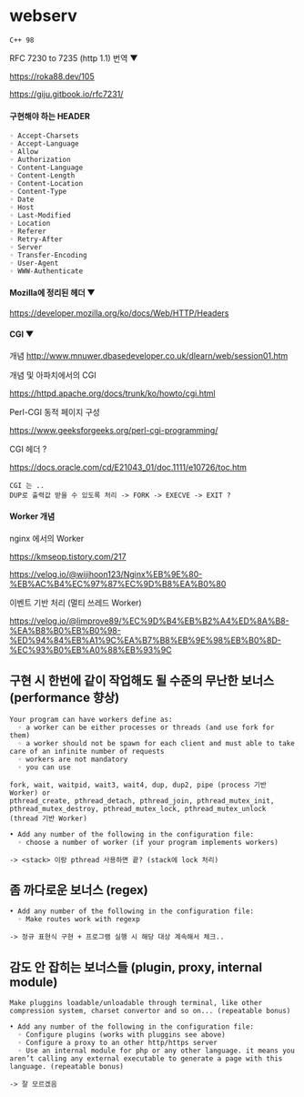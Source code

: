 # webserv
`C++ 98`

RFC 7230 to 7235 (http 1.1) 번역 ▼

https://roka88.dev/105

https://giju.gitbook.io/rfc7231/



#### 구현해야 하는 HEADER
```
◦ Accept-Charsets
◦ Accept-Language
◦ Allow
◦ Authorization
◦ Content-Language
◦ Content-Length
◦ Content-Location
◦ Content-Type
◦ Date
◦ Host
◦ Last-Modified
◦ Location
◦ Referer
◦ Retry-After
◦ Server
◦ Transfer-Encoding
◦ User-Agent
◦ WWW-Authenticate
```



#### Mozilla에 정리된 헤더 ▼

https://developer.mozilla.org/ko/docs/Web/HTTP/Headers



#### CGI ▼

개념
http://www.mnuwer.dbasedeveloper.co.uk/dlearn/web/session01.htm

개념 및 아파치에서의 CGI

https://httpd.apache.org/docs/trunk/ko/howto/cgi.html

Perl-CGI 동적 페이지 구성

https://www.geeksforgeeks.org/perl-cgi-programming/

CGI 헤더 ?

https://docs.oracle.com/cd/E21043_01/doc.1111/e10726/toc.htm


```
CGI 는 ..
DUP로 출력값 받을 수 있도록 처리 -> FORK -> EXECVE -> EXIT ?
```



#### Worker 개념

nginx 에서의 Worker

https://kmseop.tistory.com/217

https://velog.io/@wijihoon123/Nginx%EB%9E%80-%EB%AC%B4%EC%97%87%EC%9D%B8%EA%B0%80

이벤트 기반 처리 (멀티 쓰레드 Worker)

https://velog.io/@limprove89/%EC%9D%B4%EB%B2%A4%ED%8A%B8-%EA%B8%B0%EB%B0%98-%ED%94%84%EB%A1%9C%EA%B7%B8%EB%9E%98%EB%B0%8D-%EC%93%B0%EB%A0%88%EB%93%9C









## 구현 시 한번에 같이 작업해도 될 수준의 무난한 보너스 (performance 향상)
```
Your program can have workers define as:
  ◦ a worker can be either processes or threads (and use fork for them)
  ◦ a worker should not be spawn for each client and must able to take care of an infinite number of requests
  ◦ workers are not mandatory
  ◦ you can use

fork, wait, waitpid, wait3, wait4, dup, dup2, pipe (process 기반 Worker) or
pthread_create, pthread_detach, pthread_join, pthread_mutex_init, pthread_mutex_destroy, pthread_mutex_lock, pthread_mutex_unlock (thread 기반 Worker)

• Add any number of the following in the configuration file:
  ◦ choose a number of worker (if your program implements workers)

-> <stack> 이랑 pthread 사용하면 끝? (stack에 lock 처리)
```

## 좀 까다로운 보너스 (regex)
```
• Add any number of the following in the configuration file:
  ◦ Make routes work with regexp
  
-> 정규 표현식 구현 + 프로그램 실행 시 해당 대상 계속해서 체크..
```

## 감도 안 잡히는 보너스들 (plugin, proxy, internal module)
```
Make pluggins loadable/unloadable through terminal, like other compression system, charset convertor and so on... (repeatable bonus)

• Add any number of the following in the configuration file:
  ◦ Configure plugins (works with pluggins see above)
  ◦ Configure a proxy to an other http/https server
  ◦ Use an internal module for php or any other language. it means you aren’t calling any external executable to generate a page with this language. (repeatable bonus)
  
-> 잘 모르겠음
```
